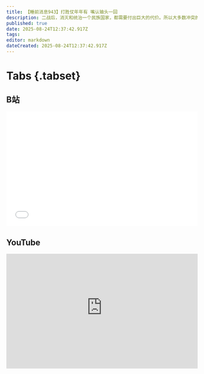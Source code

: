 ```yaml
---
title: 【睡前消息943】打胜仗年年有 嘴认输头一回
description: 二战后，消灭和统治一个民族国家，都需要付出巨大的代价。所以大多数冲突的结局，都是胜利一方控制更多领土；战败一方也不担心亡国，继续声称自己的主权。纳卡战争后，亚美尼亚要修改自己的地图和宪法，承认阿塞拜疆的全面胜利，这在最近几十年很少见。
published: true
date: 2025-08-24T12:37:42.917Z
tags: 
editor: markdown
dateCreated: 2025-08-24T12:37:42.917Z
---
```


# Tabs {.tabset}
## B站
<div style="position: relative; padding: 30% 45%;">
<iframe style="position: absolute; width: 100%; height: 100%; left: 0; top: 0;" src="//player.bilibili.com/player.html?&bvid=BV1hieEzgE49&page=1&as_wide=1&high_quality=1&danmaku=1&autoplay=0" scrolling="no" border="0" frameborder="no" framespacing="0" allowfullscreen="true"></iframe>
</div>

<!--  睡前消息的西瓜视频账号仍处于禁言状态，暂时将其从模板中注释
## 西瓜视频
<div style="position: relative; padding: 30% 45%;">
<iframe style="position: absolute; top: 50%; left: 50%; transform: translate(-50%, -50%); width: 80%; height: 100%;" frameborder="0" src="https://www.ixigua.com/iframe/西瓜视频ID?autoplay=0" referrerpolicy="unsafe-url" allowfullscreen></iframe>
</div>
-->

## YouTube
<div style="position: relative; padding: 30% 45%;">
<iframe style="position: absolute; top: 0; left: 0; width: 100%; height: 100%;" src="https://www.youtube-nocookie.com/embed/YouTubeVID" title="YouTube video player" frameborder="0" allow="accelerometer; autoplay; clipboard-write; encrypted-media; gyroscope; picture-in-picture" allowfullscreen="true"></iframe>
</div>
  
#